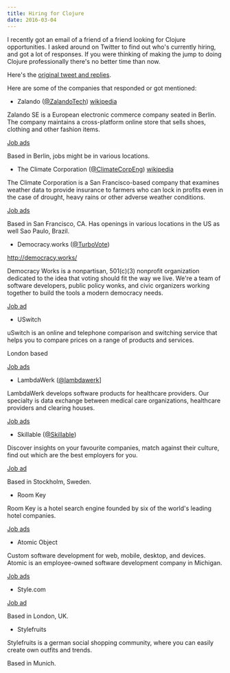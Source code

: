 ```yaml
---
title: Hiring for Clojure
date: 2016-03-04
---
```


I recently got an email of a friend of a friend looking for Clojure opportunities. I asked around on Twitter to find out who's currently hiring, and got a lot of responses. If you were thinking of making the jump to doing Clojure professionally there's no better time than now.

Here's the [original tweet and replies](https://twitter.com/plexus/status/704842358534242304).

Here are some of the companies that responded or got mentioned:

* Zalando ([@ZalandoTech](https://twitter.com/ZalandoTech)) [wikipedia](https://en.wikipedia.org/wiki/Zalando)

Zalando SE is a European electronic commerce company seated in Berlin. The company maintains a cross-platform online store that sells shoes, clothing and other fashion items.

[Job ads](https://tech.zalando.com/jobs/tech/)

Based in Berlin, jobs might be in various locations.

* The Climate Corporation ([@ClimateCorpEng](https://twitter.com/ClimateCorpEng)) [wikipedia](https://en.wikipedia.org/wiki/The_Climate_Corporation)

The Climate Corporation is a San Francisco-based company that examines weather data to provide insurance to farmers who can lock in profits even in the case of drought, heavy rains or other adverse weather conditions.

[Job ads](http://jobs.jobvite.com/the-climate-corporation?d=Engineering)

Based in San Francisco, CA. Has openings in various locations in the US as well Sao Paulo, Brazil.

* Democracy.works ([@TurboVote](https://twitter.com/TurboVote))

http://democracy.works/

Democracy Works is a nonpartisan, 501(c)(3) nonprofit organization dedicated to the idea that voting should fit the way we live. We're a team of software developers, public policy wonks, and civic organizers working together to build the tools a modern democracy needs.

[Job ad](http://democracy.works/blog/2016/2/15/job-software-developer-professional-development-leader)

* USwitch

uSwitch is an online and telephone comparison and switching service that helps you to compare prices on a range of products and services.

London based

[Job ads](http://www.uswitch.com/vacancies/)

* LambdaWerk ([@lambdawerk](https://twitter.com/lambdawerk)]

LambdaWerk develops software products for healthcare providers. Our specialty is data exchange between medical care organizations, healthcare providers and clearing houses.

[Job ads](https://www.lambdawerk.com/jobs)

* Skillable ([@Skillable](https://twitter.com/skillable))

Discover insights on your favourite companies, match against their culture, find out which are the best employers for you.

[Job ad](https://clojurework.com/jobs/17592186045582)

Based in Stockholm, Sweden.

* Room Key

Room Key is a hotel search engine founded by six of the world's leading hotel companies.

[Job ads](http://www.roomkey.com/careers.html)

* Atomic Object

Custom software development for web, mobile, desktop, and devices. Atomic is an employee-owned software development company in Michigan.

[Job ads](https://atomicobject.com/careers)

* Style.com

[Job ad](https://www.linkedin.com/jobs2/view/104820684?trk=biz-overview-job-post)

Based in London, UK.

* Stylefruits

Stylefruits is a german social shopping community, where you can easily create own outfits and trends.

Based in Munich.
